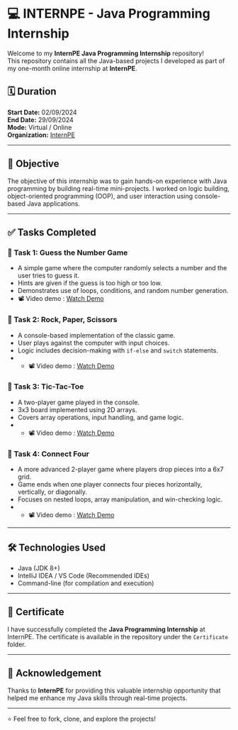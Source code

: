 # 💻 INTERNPE - Java Programming Internship

Welcome to my **InternPE Java Programming Internship** repository!  
This repository contains all the Java-based projects I developed as part of my one-month online internship at **InternPE**.

## 🗓️ Duration

**Start Date:** 02/09/2024  
**End Date:** 29/09/2024  
**Mode:** Virtual / Online  
**Organization:** [InternPE](https://internpe.in)

---

## 📌 Objective

The objective of this internship was to gain hands-on experience with Java programming by building real-time mini-projects. I worked on logic building, object-oriented programming (OOP), and user interaction using console-based Java applications.

---

## ✅ Tasks Completed

### 🔹 Task 1: Guess the Number Game
- A simple game where the computer randomly selects a number and the user tries to guess it.
- Hints are given if the guess is too high or too low.
- Demonstrates use of loops, conditions, and random number generation.
- 📽️ Video demo : [Watch Demo](https://www.linkedin.com/posts/vedhavithya-s_java-programming-internship-activity-7238410777781489666-xn23?utm_source=share&utm_medium=member_desktop&rcm=ACoAAD-e2agBDkmvS9I5dJ2wD8LY8jyd8X8_OvI)

### 🔹 Task 2: Rock, Paper, Scissors
- A console-based implementation of the classic game.
- User plays against the computer with input choices.
- Logic includes decision-making with `if-else` and `switch` statements.
- - 📽️ Video demo : [Watch Demo](https://www.linkedin.com/posts/vedhavithya-s_java-rockpaperscissors-internship-activity-7239985183188246528-ehOW?utm_source=share&utm_medium=member_desktop&rcm=ACoAAD-e2agBDkmvS9I5dJ2wD8LY8jyd8X8_OvI)

### 🔹 Task 3: Tic-Tac-Toe
- A two-player game played in the console.
- 3x3 board implemented using 2D arrays.
- Covers array operations, input handling, and game logic.
- - 📽️ Video demo : [Watch Demo](https://www.linkedin.com/posts/vedhavithya-s_javaprogramming-internship-internpe-activity-7242578101031870465-_yhh?utm_source=share&utm_medium=member_desktop&rcm=ACoAAD-e2agBDkmvS9I5dJ2wD8LY8jyd8X8_OvI)

### 🔹 Task 4: Connect Four
- A more advanced 2-player game where players drop pieces into a 6x7 grid.
- Game ends when one player connects four pieces horizontally, vertically, or diagonally.
- Focuses on nested loops, array manipulation, and win-checking logic.
- - 📽️ Video demo : [Watch Demo](https://www.linkedin.com/posts/vedhavithya-s_internpe-javaprogramming-internship-activity-7245667739980177409-zqQi?utm_source=share&utm_medium=member_desktop&rcm=ACoAAD-e2agBDkmvS9I5dJ2wD8LY8jyd8X8_OvI)

---

## 🛠️ Technologies Used

- Java (JDK 8+)
- IntelliJ IDEA / VS Code (Recommended IDEs)
- Command-line (for compilation and execution)

---

## 📃 Certificate

I have successfully completed the **Java Programming Internship** at InternPE. The certificate is available in the repository under the `Certificate` folder.

---

## 📌 Acknowledgement

Thanks to **InternPE** for providing this valuable internship opportunity that helped me enhance my Java skills through real-time projects.

---

⭐ Feel free to fork, clone, and explore the projects!


